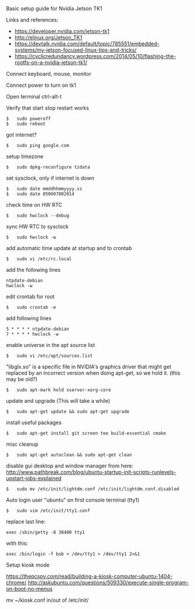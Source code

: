 Basic setup guide for Nvidia Jetson TK1

Links and references:

- https://developer.nvidia.com/jetson-tk1
- http://elinux.org/Jetson_TK1
- https://devtalk.nvidia.com/default/topic/785551/embedded-systems/my-jetson-focused-linux-tips-and-tricks/
- https://cyclicredundancy.wordpress.com/2014/05/10/flashing-the-rootfs-on-a-nvidia-jetson-tk1/

Connect keyboard, mouse, monitor

Connect power to turn on tk1

Open terminal ctrl-alt-t

Verify that start stop restart works

    $   sudo poweroff
    $   sudo reboot

got internet?

    $   sudo ping google.com

setup timezone

    $   sudo dpkg-reconfigure tzdata

set sysclock, only if internet is down

    $   sudo date mmddhhmmyyyy.ss
    $   sudo date 050607002014

check time on HW RTC

    $   sudo hwclock --debug

sync HW RTC to sysclock

    $   sudo hwclock -w    

add automatic time update at startup and to crontab

    $   sudo vi /etc/rc.local
    
add the following lines

    ntpdate-debian
    hwclock -w
    
edit crontab for root

    $   sudo crontab -e
    
add following lines

    5 * * * * ntpdate-debian
    7 * * * * hwclock -w    

enable universe in the apt source list

    $   sudo vi /etc/apt/sources.list

"libglx.so" is a specific file in NVIDIA's graphics driver that might get replaced by an incorrect version when doing apt-get, so we hold it. (this may be old?)
    
    $   sudo apt-mark hold xserver-xorg-core

update and upgrade (This will take a while)

    $   sudo apt-get update && sudo apt-get upgrade

install useful packages

    $   sudo apt-get install git screen tee build-essential cmake

misc cleanup

    $   sudo apt-get autoclean && sudo apt-get clean

disable gui desktop and window manager
from here: http://www.pathbreak.com/blog/ubuntu-startup-init-scripts-runlevels-upstart-jobs-explained    

    $   sudo mv /etc/init/lightdm.conf /etc/init/lightdm.conf.disabled

Auto login user "ubuntu" on first console terminal (tty1) 

    $   sudo vim /etc/init/tty1.conf

replace last line:

    exec /sbin/getty -8 38400 tty1

with this:

    exec /bin/login -f bob < /dev/tty1 > /dev/tty1 2>&1    


Setup kiosk mode

https://thepcspy.com/read/building-a-kiosk-computer-ubuntu-1404-chrome/
http://askubuntu.com/questions/509330/execute-single-program-on-boot-no-menus

mv ~/kiosk.conf in/out of /etc/init/

